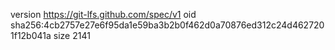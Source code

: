version https://git-lfs.github.com/spec/v1
oid sha256:4cb2757e27e6f95da1e59ba3b2b0f462d0a70876ed312c24d4627201f12b041a
size 2141
